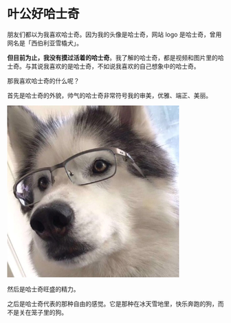 # 叶公好哈士奇

朋友们都以为我喜欢哈士奇。因为我的头像是哈士奇，网站 logo 是哈士奇，曾用网名是「西伯利亚雪橇犬」。

**但目前为止，我没有摸过活着的哈士奇**。我了解的哈士奇，都是视频和图片里的哈士奇。与其说我喜欢的是哈士奇，不如说我喜欢的自己想象中的哈士奇。

那我喜欢哈士奇的什么呢？

首先是哈士奇的外貌，帅气的哈士奇非常符号我的审美，优雅、端正、美丽。

![](./img/coll-husky.jpg)

然后是哈士奇旺盛的精力。

之后是哈士奇代表的那种自由的感觉。它是那种在冰天雪地里，快乐奔跑的狗，而不是关在笼子里的狗。
